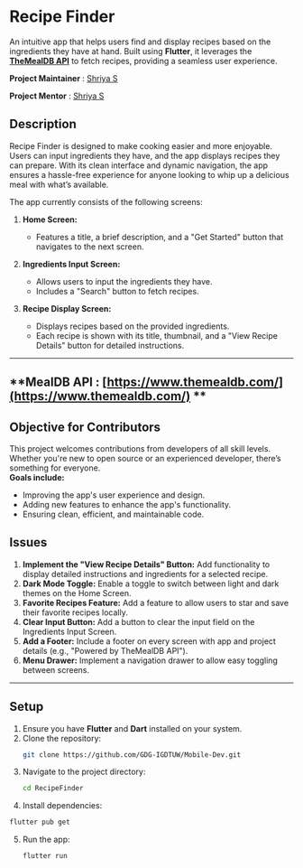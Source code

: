 # **Recipe Finder**  
An intuitive app that helps users find and display recipes based on the ingredients they have at hand. Built using **Flutter**, it leverages the [**TheMealDB API**](https://www.themealdb.com/) to fetch recipes, providing a seamless user experience.

**Project Maintainer** : [Shriya S](https://github.com/soctopus2327)  

**Project Mentor**  : [Shriya S](https://github.com/soctopus2327)

## **Description**  
Recipe Finder is designed to make cooking easier and more enjoyable. Users can input ingredients they have, and the app displays recipes they can prepare. With its clean interface and dynamic navigation, the app ensures a hassle-free experience for anyone looking to whip up a delicious meal with what’s available.  

The app currently consists of the following screens:  
1. **Home Screen:**  
   - Features a title, a brief description, and a "Get Started" button that navigates to the next screen.  

2. **Ingredients Input Screen:**  
   - Allows users to input the ingredients they have.  
   - Includes a "Search" button to fetch recipes.  

3. **Recipe Display Screen:**  
   - Displays recipes based on the provided ingredients.  
   - Each recipe is shown with its title, thumbnail, and a "View Recipe Details" button for detailed instructions.  
---
**MealDB API : [https://www.themealdb.com/](https://www.themealdb.com/) **
---

## **Objective for Contributors**  
This project welcomes contributions from developers of all skill levels. Whether you're new to open source or an experienced developer, there’s something for everyone.  
**Goals include:**  
- Improving the app's user experience and design.  
- Adding new features to enhance the app's functionality.  
- Ensuring clean, efficient, and maintainable code.


## Issues
1. **Implement the "View Recipe Details" Button:** Add functionality to display detailed instructions and ingredients for a selected recipe.  
2. **Dark Mode Toggle:** Enable a toggle to switch between light and dark themes on the Home Screen.  
3. **Favorite Recipes Feature:** Add a feature to allow users to star and save their favorite recipes locally.  
4. **Clear Input Button:** Add a button to clear the input field on the Ingredients Input Screen.  
5. **Add a Footer:** Include a footer on every screen with app and project details (e.g., "Powered by TheMealDB API").  
6. **Menu Drawer:** Implement a navigation drawer to allow easy toggling between screens.  

---

## **Setup**  
1. Ensure you have **Flutter** and **Dart** installed on your system.  
2. Clone the repository:  
   ```bash
   git clone https://github.com/GDG-IGDTUW/Mobile-Dev.git
   ```
3. Navigate to the project directory:
   ```bash
   cd RecipeFinder
   ```
4. Install dependencies:
  ```bash
  flutter pub get
  ```
5. Run the app:
   ```bash
   flutter run
  ```
